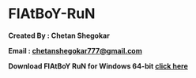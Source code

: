 # FlAtBoY-RuN

**Created By : Chetan Shegokar**

**Email : chetanshegokar777@gmail.com**

**Download FlAtBoY RuN for Windows 64-bit [click here](https://uc83dd3b5ec278577804d279f578.dl.dropboxusercontent.com/zip_download_get/A21qanJUQL966mdGX4mnXMY7xltmRPqm-MDiIuClpHiSDVOfhx2aCta1m6kzDtwaoJnP-4dzQYdbbrqjSyW275PgylmhSmH3HkzZTHqzue3gEw?_download_id=098822361826601761139088190508896854057413992700213423119489666231&_notify_domain=www.dropbox.com)**

